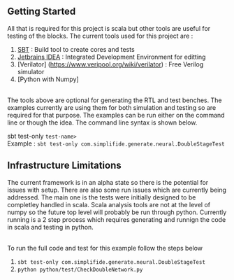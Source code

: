 ## Getting Started

All that is required for this project is scala but other tools are useful for testing of the blocks. The
current tools used for this project are :

1. [SBT](http://www.scala-sbt.org/) : Build tool to create cores and tests
1. [Jetbrains IDEA](https://www.jetbrains.com/idea/) : Integrated Development Environment for editting
1. [Verilator] (https://www.veripool.org/wiki/verilator) : Free Verilog simulator
1. [Python with Numpy]

<br>
The tools above are optional for generating the RTL and test benches. The examples currently
are using them for both simulation and testing so are required for that purpose. The examples can
be run either on the command line or though the idea. The command line syntax is shown below.
<br>

sbt test-only `test-name>`
<br>
Example : `sbt test-only com.simplifide.generate.neural.DoubleStageTest`

## Infrastructure Limitations

The current framework is in an alpha state so there is the potential for issues with setup. There
are also some run issues which are currently being addressed. The main one is the tests were initially
designed to be completley handled in scala. Scala analysis tools are not at the level of numpy so the future
top level will probably be run through python. Currently running is a 2 step process which requires generating
and runnign the code in scala and testing in python.

<br>
To run the full code and test for this example follow the steps below

1. `sbt test-only com.simplifide.generate.neural.DoubleStageTest`
2. `python python/test/CheckDoubleNetwork.py`